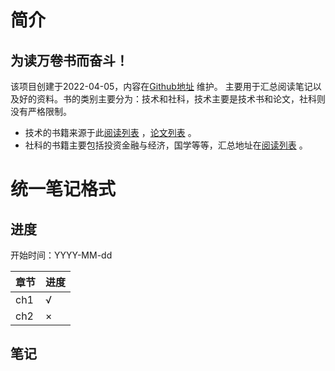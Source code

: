 # 简介

## 为**读万卷书**而奋斗！

该项目创建于2022-04-05，内容在[Github地址](https://github.com/xiaozhiliaoo/reading-note) 维护。
主要用于汇总阅读笔记以及好的资料。书的类别主要分为：技术和社科，技术主要是技术书和论文，社科则没有严格限制。

* 技术的书籍来源于此[阅读列表](https://xiaozhiliaoo.github.io/reading-list/) ，[论文列表](https://xiaozhiliaoo.github.io/reading-note/paper/intro.html) 。
* 社科的书籍主要包括投资金融与经济，国学等等，汇总地址在[阅读列表](https://xiaozhiliaoo.github.io/reading-note/reference/booklist.html) 。

# 统一笔记格式

## 进度

开始时间：YYYY-MM-dd

| 章节 | 进度 |
| ---- | ---- |
| ch1  | √    |
| ch2  | ×    |

## 笔记